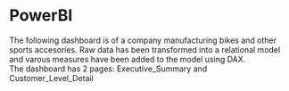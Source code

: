 # PowerBI  
The following dashboard is of a company manufacturing bikes and other sports accesories. Raw data has been transformed into a relational model and varous measures have been added to the model using DAX.  
The dashboard has 2 pages: Executive_Summary and Customer_Level_Detail
